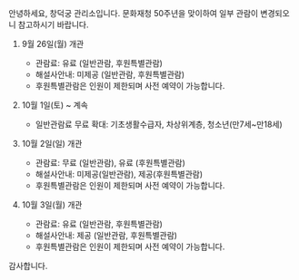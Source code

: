 안녕하세요, 창덕궁 관리소입니다. 문화재청 50주년을 맞이하여 일부 관람이 변경되오니 참고하시기 바랍니다.

1. 9월 26일(월) 개관
   - 관람료: 유료 (일반관람, 후원특별관람)
   - 해설사안내: 미제공 (일반관람, 후원특별관람)
   - 후원특별관람은 인원이 제한되며 사전 예약이 가능합니다.

2. 10월 1일(토) ~ 계속
   - 일반관람료 무료 확대: 기초생활수급자, 차상위계층, 청소년(만7세~만18세)

3. 10월 2일(일) 개관
   - 관람료: 무료 (일반관람), 유료 (후원특별관람)
   - 해설사안내: 미제공(일반관람), 제공(후원특별관람)
   - 후원특별관람은 인원이 제한되며 사전 예약이 가능합니다.

4. 10월 3일(월) 개관
   - 관람료: 유료 (일반관람, 후원특별관람)
   - 해설사안내: 제공 (일반관람, 후원특별관람)
   - 후원특별관람은 인원이 제한되며 사전 예약이 가능합니다.

감사합니다.